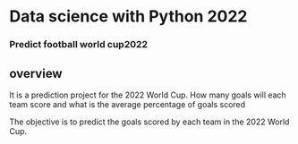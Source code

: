 # Data science with Python 2022 #

### Predict football world cup2022 ###


## overview ##
It is a prediction project for the 2022 World Cup. How many goals will each team score and what is the average percentage of goals scored

The objective is to predict the goals scored by each team in the 2022 World Cup.



